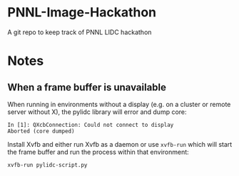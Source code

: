 # PNNL-Image-Hackathon
A git repo to keep track of PNNL LIDC hackathon

# Notes

## When a frame buffer is unavailable

When running in environments without a display (e.g. on a cluster or remote server without X), the pylidc library will error and dump core:

```
In [1]: QXcbConnection: Could not connect to display 
Aborted (core dumped)
```

Install Xvfb and either run Xvfb as a daemon or use `xvfb-run` which will start the frame buffer and run the process within that environment:

    xvfb-run pylidc-script.py


